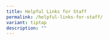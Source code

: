 ```yaml
---
title: Helpful Links for Staff
permalink: /helpful-links-for-staff/
variant: tiptap
description: ""
---
```

